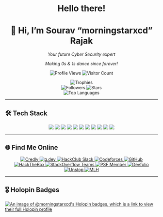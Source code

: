 <!-- ====== Header ====== -->
<div align="center">
  <h1> Hello there!</h1>
<h1 align="center">
  👋 Hi, I’m Sourav “morningstarxcd” Rajak
</h1>
<p align="center">
  <em>Your future Cyber Security expert</em>
</p>

  <p><em>Making 0s &amp; 1s dance since forever!</em></p>
  <p>
    <!-- Profile Views -->
    <img src="https://komarev.com/ghpvc/?username=morningstarxcdcode&style=flat-square&color=blue" alt="Profile Views" />
    <!-- Visitor Count -->
    <img src="https://visitor-badge.laobi.icu/badge?page_id=morningstarxcdcode.morningstarxcdcode&theme=dark" alt="Visitor Count" />
  </p>
</div>

<!-- ====== Dynamic Stats ====== -->
<p align="center">
  <!-- Trophy Showcase -->
  <img
    src="https://github-profile-trophy.vercel.app/?username=morningstarxcdcode&theme=radical&no-frame=true&column=7&margin-w=15"
    alt="Trophies"
  />
  <br/>
  <!-- Followers and Stars -->
  <img
    src="https://img.shields.io/github/followers/morningstarxcdcode?style=social"
    alt="Followers"
  />
  <img
    src="https://img.shields.io/github/stars/morningstarxcdcode?style=social"
    alt="Stars"
  />
  <br/>
  <!-- Top 20 Languages -->
  <img
    src="https://github-readme-stats.vercel.app/api/top-langs/?username=morningstarxcdcode&langs_count=20&layout=compact&hide_progress=false&theme=radical"
    alt="Top Languages"
  />
</p>

---

## 🛠️ Tech Stack

<p align="center">
  <img src="https://img.shields.io/badge/Python-3776AB?logo=python&style=flat-square" /> 
  <img src="https://img.shields.io/badge/JavaScript-F7DF1E?logo=javascript&style=flat-square" /> 
  <img src="https://img.shields.io/badge/TypeScript-007ACC?logo=typescript&style=flat-square" /> 
  <img src="https://img.shields.io/badge/React-61DAFB?logo=react&style=flat-square" /> 
  <img src="https://img.shields.io/badge/Flask-000000?logo=flask&style=flat-square" /> 
  <img src="https://img.shields.io/badge/Docker-2496ED?logo=docker&style=flat-square" />
  <img src="https://img.shields.io/badge/K3s-326CE5?logo=kubernetes&style=flat-square" />
  <img src="https://img.shields.io/badge/FAISS-FF6F00?logo=apache&style=flat-square" />
  <img src="https://img.shields.io/badge/ChromaDB-4F46E5?logo=googlecloud&style=flat-square" />
  <img src="https://img.shields.io/badge/IPFS-FF6C37?logo=ipfs&style=flat-square" />
  <img src="https://img.shields.io/badge/GitHub_Actions-2088FF?logo=githubactions&style=flat-square" />
</p>

---

## 🌐 Find Me Online

<p align="center">
  <a href="https://www.credly.com/users/sourav-rajak.f5811dc1" target="_blank">
    <img src="https://img.shields.io/badge/Credly‑Badges-0055FF?logo=credly&style=for-the-badge" alt="Credly"/>
  </a>
  <a href="https://g.dev/morningstarxcdcode" target="_blank">
    <img src="https://img.shields.io/badge/GoogleDev-G.dev-4285F4?logo=google&style=for-the-badge" alt="g.dev"/>
  </a>
  <a href="https://hackclub.slack.com/team/U091ALM25U7" target="_blank">
    <img src="https://img.shields.io/badge/HackClub‑Slack-4A154B?logo=slack&style=for-the-badge" alt="HackClub Slack"/>
  </a>
  <a href="https://codeforces.com/profile/morningstarxcdcode" target="_blank">
    <img src="https://img.shields.io/badge/Codeforces-Profile-1F8ACB?logo=codeforces&style=for-the-badge" alt="Codeforces"/>
  </a>
  <a href="https://github.com/morningstarxcdcode" target="_blank">
    <img src="https://img.shields.io/badge/GitHub‑Repos-black?logo=github&style=for-the-badge" alt="GitHub"/>
  </a>
  <a href="https://ctf.hackthebox.com/user/profile/777582" target="_blank">
    <img src="https://img.shields.io/badge/HackTheBox-Profile-000000?logo=hackthebox&style=for-the-badge" alt="HackTheBox"/>
  </a>
  <a href="https://stackoverflowteams.com/c/morningstarxcdcode/users/1/" target="_blank">
    <img src="https://img.shields.io/badge/StackOverflowTeams-Profile-FE7A16?logo=stackoverflow&style=for-the-badge" alt="StackOverflow Teams"/>
  </a>
  <a href="https://psfmember.org/profile/" target="_blank">
    <img src="https://img.shields.io/badge/PSF_Member-Python-3776AB?logo=python&style=for-the-badge" alt="PSF Member"/>
  </a>
  <a href="https://devfolio.co/@morningstarxcd" target="_blank">
    <img src="https://img.shields.io/badge/Devfolio-Profile-000000?logo=devfolio&style=for-the-badge" alt="Devfolio"/>
  </a>
  <a href="https://unstop.com/u/souraraj35881" target="_blank">
    <img src="https://img.shields.io/badge/Unstop-Profile-FF4500?logo=unstop&style=for-the-badge" alt="Unstop"/>
  </a>
  <a href="https://my.mlh.io/?_gl=1*1af28n9*_ga*MTUyNDE3OTAxMC4xNzQ4NzUzMDQy*_ga_E5KT6TC4TK*czE3NTE3MjcyNjckbzE0JGcxJHQxNzUxNzI3MzExJGoxNiRsMCRoMA.." target="_blank">
    <img src="https://img.shields.io/badge/MLH-Profile-4B2C9F?logo=mlh&style=for-the-badge" alt="MLH"/>
  </a>
</p>

---

## 🎖️ Holopin Badges

[![An image of @morningstarxcd's Holopin badges, which is a link to view their full Holopin profile](https://holopin.me/morningstarxcd)](https://holopin.io/@morningstarxcd)
